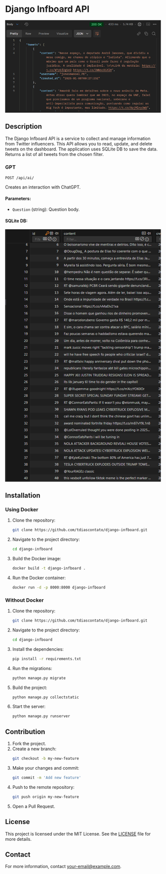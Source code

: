 # Django Infboard API

![alt text](<Captura de tela 2025-01-07 223849.png>)

## Description
The Django Infboard API is a service to collect and manage information from Twitter influencers. This API allows you to read, update, and delete tweets on the dashboard. The application uses SQLite DB to save the data.
Returns a list of all tweets from the chosen filter.

### GPT
```
POST /api/ai/
```
Creates an interaction with ChatGPT.
#### Parameters:
- `Question` (string): Question body.

#### SQLite DB:
![alt text](<Captura de tela 2025-01-07 230152.png>)

## Installation
### Using Docker
1. Clone the repository:
    ```bash
    git clone https://github.com/tdiascontato/django-infboard.git
    ```
2. Navigate to the project directory:
    ```bash
    cd django-infboard
    ```
3. Build the Docker image:
    ```bash
    docker build -t django-infboard .
    ```
4. Run the Docker container:
    ```bash
    docker run -d -p 8000:8000 django-infboard
    ```

### Without Docker
1. Clone the repository:
    ```bash
    git clone https://github.com/tdiascontato/django-infboard.git
    ```
2. Navigate to the project directory:
    ```bash
    cd django-infboard
    ```
3. Install the dependencies:
    ```bash
    pip install -r requirements.txt
    ```
4. Run the migrations:
    ```bash
    python manage.py migrate
    ```
5. Build the project:
    ```bash
    python manage.py collectstatic
    ```
6. Start the server:
    ```bash
    python manage.py runserver
    ```

## Contribution
1. Fork the project.
2. Create a new branch:
    ```bash
    git checkout -b my-new-feature
    ```
3. Make your changes and commit:
    ```bash
    git commit -m 'Add new feature'
    ```
4. Push to the remote repository:
    ```bash
    git push origin my-new-feature
    ```
5. Open a Pull Request.

## License
This project is licensed under the MIT License. See the [LICENSE](LICENSE) file for more details.

## Contact
For more information, contact [your-email@example.com](mailto:your-email@example.com).
